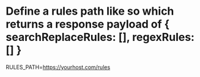 # Define a rules path like so which returns a response payload of { searchReplaceRules: [], regexRules: [] }

RULES_PATH=https://yourhost.com/rules
